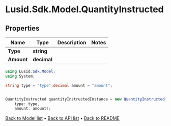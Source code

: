 # Lusid.Sdk.Model.QuantityInstructed

## Properties

Name | Type | Description | Notes
------------ | ------------- | ------------- | -------------
**Type** | **string** |  | 
**Amount** | **decimal** |  | 

```csharp
using Lusid.Sdk.Model;
using System;

string type = "type";decimal amount = "amount";


QuantityInstructed quantityInstructedInstance = new QuantityInstructed(
    type: type,
    amount: amount);
```

[Back to Model list](../README.md#documentation-for-models) &#8226; [Back to API list](../README.md#documentation-for-api-endpoints) &#8226; [Back to README](../README.md)
